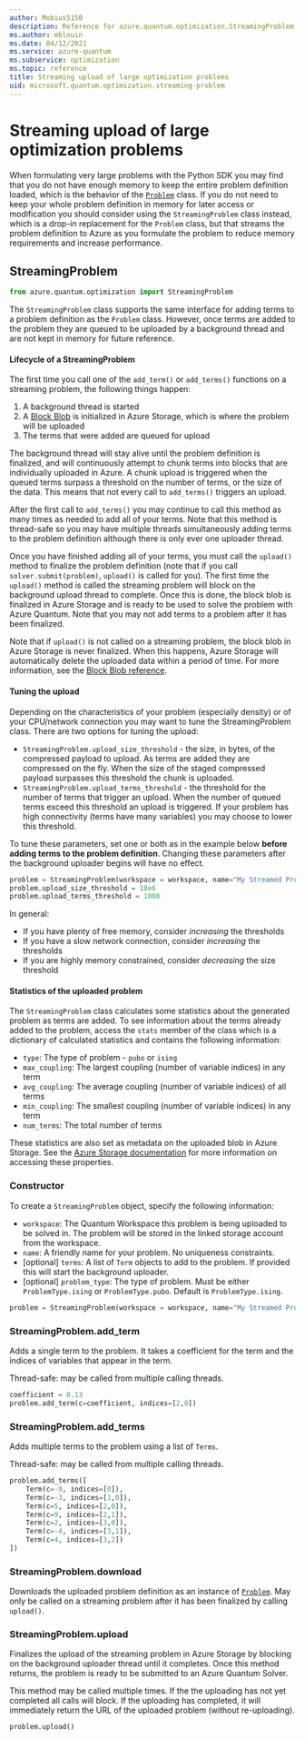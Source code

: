 ```yaml
---
author: Mobius5150
description: Reference for azure.quantum.optimization.StreamingProblem
ms.author: mblouin
ms.date: 04/12/2021
ms.service: azure-quantum
ms.subservice: optimization
ms.topic: reference
title: Streaming upload of large optimization problems
uid: microsoft.quantum.optimization.streaming-problem
---
```


# Streaming upload of large optimization problems
When formulating very large problems with the Python SDK you may find that you do not have enough memory to keep the entire problem definition loaded, which is the behavior of the [`Problem`](xref:microsoft.quantum.optimization.problem) class. If you do not need to keep your whole problem definition in memory for later access or modification you should consider using the `StreamingProblem` class instead, which is a drop-in replacement for the `Problem` class, but that streams the problem definition to Azure as you formulate the problem to reduce memory requirements and increase performance.

## StreamingProblem

```py
from azure.quantum.optimization import StreamingProblem
```

The `StreamingProblem` class supports the same interface for adding terms to a problem definition as the `Problem` class. However, once terms are added to the problem they are queued to be uploaded by a background thread and are not kept in memory for future reference.

#### Lifecycle of a StreamingProblem

The first time you call one of the `add_term()` or `add_terms()` functions on a streaming problem, the following things happen:

1. A background thread is started
2. A [Block Blob](https://docs.microsoft.com/rest/api/storageservices/understanding-block-blobs--append-blobs--and-page-blobs) is initialized in Azure Storage, which is where the problem will be uploaded
3. The terms that were added are queued for upload

The background thread will stay alive until the problem definition is finalized, and will continuously attempt to chunk terms into blocks that are individually uploaded in Azure. A chunk upload is triggered when the queued terms surpass a threshold on the number of terms, or the size of the data. This means that not every call to `add_terms()` triggers an upload.

After the first call to `add_terms()` you may continue to call this method as many times as needed to add all of your terms. Note that this method is thread-safe so you may have multiple threads simultaneously adding terms to the problem definition although there is only ever one uploader thread.

Once you have finished adding all of your terms, you must call the `upload()` method to finalize the problem definition (note that if you call `solver.submit(problem)`, `upload()` is called for you). The first time the `upload()` method is called the streaming problem will block on the background upload thread to complete. Once this is done, the block blob is finalized in Azure Storage and is ready to be used to solve the problem with Azure Quantum. Note that you may not add terms to a problem after it has been finalized.

Note that if `upload()` is not called on a streaming problem, the block blob in Azure Storage is never finalized. When this happens, Azure Storage will automatically delete the uploaded data within a period of time. For more information, see the [Block Blob reference](https://docs.microsoft.com/rest/api/storageservices/understanding-block-blobs--append-blobs--and-page-blobs).

#### Tuning the upload

Depending on the characteristics of your problem (especially density) or of your CPU/network connection you may want to tune the StreamingProblem class. There are two options for tuning the upload:

- `StreamingProblem.upload_size_threshold` - the size, in bytes, of the compressed payload to upload. As terms are added they are compressed on the fly. When the size of the staged compressed payload surpasses this threshold the chunk is uploaded.
- `StreamingProblem.upload_terms_threshold` - the threshold for the number of terms that trigger an upload. When the number of queued terms exceed this threshold an upload is triggered. If your problem has high connectivity (terms have many variables) you may choose to lower this threshold.

To tune these parameters, set one or both as in the example below **before adding terms to the problem definition**. Changing these parameters after the background uploader begins will have no effect.

```py
problem = StreamingProblem(workspace = workspace, name="My Streamed Problem", problem_type=ProblemType.ising)
problem.upload_size_threshold = 10e6
problem.upload_terms_threshold = 1000
```

In general:

- If you have plenty of free memory, consider _increasing_ the thresholds
- If you have a slow network connection, consider _increasing_ the thresholds
- If you are highly memory constrained, consider _decreasing_ the size threshold

#### Statistics of the uploaded problem

The `StreamingProblem` class calculates some statistics about the generated problem as terms are added. To see information about the terms already added to the problem, access the `stats` member of the class which is a dictionary of calculated statistics and contains the following information:

- `type`: The type of problem - `pubo` or `ising`
- `max_coupling`: The largest coupling (number of variable indices) in any term
- `avg_coupling`: The average coupling (number of variable indices) of all terms
- `min_coupling`: The smallest coupling (number of variable indices) in any term
- `num_terms`: The total number of terms

These statistics are also set as metadata on the uploaded blob in Azure Storage. See the [Azure Storage documentation](https://docs.microsoft.com/learn/modules/organize-blobs-properties-metadata/) for more information on accessing these properties.

### Constructor

To create a `StreamingProblem` object, specify the following information:

- `workspace`: The Quantum Workspace this problem is being uploaded to be solved in. The problem will be stored in the linked storage account from the workspace.
- `name`: A friendly name for your problem. No uniqueness constraints.
- [optional] `terms`: A list of `Term` objects to add to the problem. If provided this will start the background uploader.
- [optional] `problem_type`: The type of problem. Must be either
  `ProblemType.ising` or `ProblemType.pubo`. Default is `ProblemType.ising`.

```py
problem = StreamingProblem(workspace = workspace, name="My Streamed Problem", problem_type=ProblemType.ising)
```

### StreamingProblem.add_term

Adds a single term to the problem. It takes a coefficient for the term and the indices
of variables that appear in the term.

Thread-safe: may be called from multiple calling threads.

```py
coefficient = 0.13
problem.add_term(c=coefficient, indices=[2,0])
```

### StreamingProblem.add_terms

Adds multiple terms to the problem using a list of `Terms`.

Thread-safe: may be called from multiple calling threads.

```py
problem.add_terms([
    Term(c=-9, indices=[0]),
    Term(c=-3, indices=[1,0]),
    Term(c=5, indices=[2,0]),
    Term(c=9, indices=[2,1]),
    Term(c=2, indices=[3,0]),
    Term(c=-4, indices=[3,1]),
    Term(c=4, indices=[3,2])
])
```

### StreamingProblem.download

Downloads the uploaded problem definition as an instance of [`Problem`](xref:microsoft.quantum.optimization.problem). May only be called on a streaming problem after it has been finalized by calling `upload()`.

### StreamingProblem.upload

Finalizes the upload of the streaming problem in Azure Storage by blocking on the background uploader thread until it completes. Once this method returns, the problem is ready to be submitted to an Azure Quantum Solver.

This method may be called multiple times. If the the uploading has not yet completed all calls will block. If the uploading has completed, it will immediately return the URL of the uploaded problem (without re-uploading).

```py
problem.upload()
```
